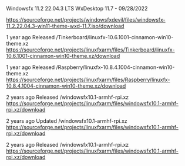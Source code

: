 Windowsfx 11.2 22.04.3 LTS WxDesktop 11.7 - 09/28/2022

https://sourceforge.net/projects/windowsfxdevil/files/windowsfx-11.2.22.04.3-win11-theme-wxd-11.7.iso/download


 
1 year ago
Released /Tinkerboard/linuxfx-10.6.1001-cinnamon-win10-theme.xz
https://sourceforge.net/projects/linuxfxarm/files/Tinkerboard/linuxfx-10.6.1001-cinnamon-win10-theme.xz/download


1 year ago
Released /Raspberry/linuxfx-10.8.4.1004-cinnamon-win10-theme.xz
https://sourceforge.net/projects/linuxfxarm/files/Raspberry/linuxfx-10.8.4.1004-cinnamon-win10-theme.xz/download

2 years ago
Released /windowsfx10.1-armhf-rpi.xz
https://sourceforge.net/projects/linuxfxarm/files/windowsfx10.1-armhf-rpi.xz/download


2 years ago
Updated /windowsfx10.1-armhf-rpi.xz
https://sourceforge.net/projects/linuxfxarm/files/windowsfx10.1-armhf-rpi.xz/download


2 years ago
Released /windowsfx10.1-armhf-rpi.xz
https://sourceforge.net/projects/linuxfxarm/files/windowsfx10.1-armhf-rpi.xz/download
